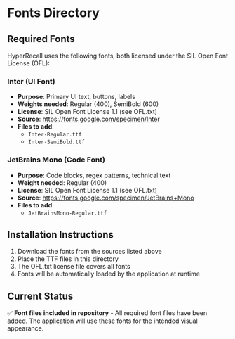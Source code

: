 # Fonts Directory

## Required Fonts

HyperRecall uses the following fonts, both licensed under the SIL Open Font License (OFL):

### Inter (UI Font)
- **Purpose**: Primary UI text, buttons, labels
- **Weights needed**: Regular (400), SemiBold (600)
- **License**: SIL Open Font License 1.1 (see OFL.txt)
- **Source**: https://fonts.google.com/specimen/Inter
- **Files to add**:
  - `Inter-Regular.ttf`
  - `Inter-SemiBold.ttf`

### JetBrains Mono (Code Font)
- **Purpose**: Code blocks, regex patterns, technical text
- **Weight needed**: Regular (400)
- **License**: SIL Open Font License 1.1 (see OFL.txt)
- **Source**: https://fonts.google.com/specimen/JetBrains+Mono
- **Files to add**:
  - `JetBrainsMono-Regular.ttf`

## Installation Instructions

1. Download the fonts from the sources listed above
2. Place the TTF files in this directory
3. The OFL.txt license file covers all fonts
4. Fonts will be automatically loaded by the application at runtime

## Current Status

✅ **Font files included in repository** - All required font files have been added. The application will use these fonts for the intended visual appearance.
